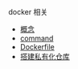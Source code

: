 docker 相关
* [概念](./概念.md)
* [command](./command.md)
* [Dockerfile](./docker_file.md)
* [搭建私有化仓库](./私有化仓库搭建.md)